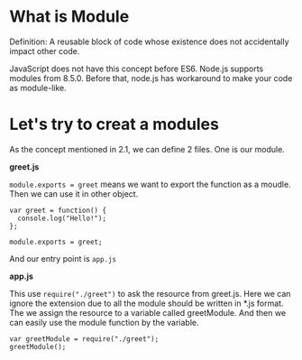 # What is **Module**

Definition: A reusable block of code whose existence does not accidentally impact other code.

JavaScript does not have this concept before ES6. Node.js supports modules from 8.5.0. Before that, node.js has workaround to make your code as module-like.

# Let's try to creat a modules

As the concept mentioned in 2.1, we can define 2 files. One is our module.

**greet.js**

`module.exports = greet` means we want to export the function as a moudle. Then we can use it in other object.

```
var greet = function() {
  console.log("Hello!");
};

module.exports = greet;
```

And our entry point is `app.js`

**app.js**

This use `require("./greet")` to ask the resource from greet.js. Here we can ignore the extension due to all the module should be written in \*.js format. The we assign the resource to a variable called greetModule. And then we can easily use the module function by the variable.

```
var greetModule = require("./greet");
greetModule();
```

